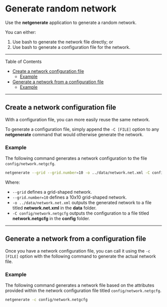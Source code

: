 <h1>Generate random network</h1>

Use the **netgenerate** application to generate a random network.

You can either:
    
  1. Use bash to generate the network file directly; or
  2. Use bash to generate a configuration file for the network.

---

Table of Contents
- [Create a network configuration file](#create-a-network-configuration-file)
  - [Example](#example)
- [Generate a network from a configuration file](#generate-a-network-from-a-configuration-file)
  - [Example](#example-1)

---

## Create a network configuration file
With a configuration file, you can more easily reuse the same network.

To generate a configuration file, simply append the `-C [FILE]` option to any **netgenerate** command that would otherwise generate the network.

### Example
The following command generates a network configuration to the file `config/network.netgcfg`.

```bash
netgenerate --grid --grid.number=10 -o ../data/network.net.xml -C config/network.netgcfg
```

Where:
- `--grid` defines a grid-shaped network.
- `--grid.number=10` defines a 10x10 grid-shaped network.
- `-o ../data/network.net.xml` outputs the generated network to a file titled **network.net.xml** in the **data** folder.
- `-C config/network.netgcfg` outputs the configuration to a file titled **network.netgcfg** in the **config** folder.

---

## Generate a network from a configuration file

Once you have a network configuration file, you can call it using the `-c [FILE]` option with the following command to generate the actual network file.

### Example
The following command generates a network file based on the attributes provided within the network configuration file titled `config/network.netgcfg`.

```bash
netgenerate -c config/network.netgcfg
```